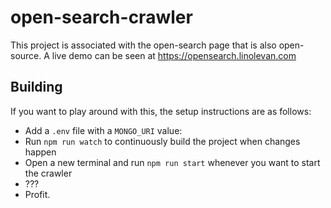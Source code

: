# open-search-crawler

This project is associated with the open-search page that is also open-source. A live demo can be seen at <https://opensearch.linolevan.com>

## Building

If you want to play around with this, the setup instructions are as follows:

- Add a `.env` file with a `MONGO_URI` value:
- Run `npm run watch` to continuously build the project when changes happen
- Open a new terminal and run `npm run start` whenever you want to start the crawler
- ???
- Profit.
